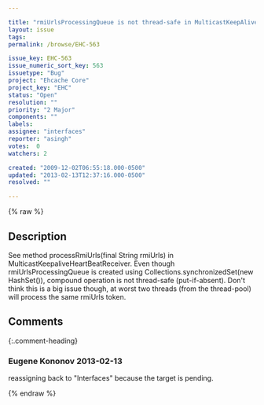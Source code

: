 ```yaml
---

title: "rmiUrlsProcessingQueue is not thread-safe in MulticastKeepAliveHeartBeatReceiver"
layout: issue
tags: 
permalink: /browse/EHC-563

issue_key: EHC-563
issue_numeric_sort_key: 563
issuetype: "Bug"
project: "Ehcache Core"
project_key: "EHC"
status: "Open"
resolution: ""
priority: "2 Major"
components: ""
labels: 
assignee: "interfaces"
reporter: "asingh"
votes:  0
watchers: 2

created: "2009-12-02T06:55:18.000-0500"
updated: "2013-02-13T12:37:16.000-0500"
resolved: ""

---
```




{% raw %}



## Description

<div markdown="1" class="description">

See method processRmiUrls(final String rmiUrls) in MulticastKeepaliveHeartBeatReceiver.
Even though rmiUrlsProcessingQueue is created using Collections.synchronizedSet(new HashSet()), compound operation is not thread-safe (put-if-absent). Don't think this is a big issue though, at worst two threads (from the thread-pool) will process the same rmiUrls token.

</div>

## Comments


{:.comment-heading}
### **Eugene Kononov** <span class="date">2013-02-13</span>

<div markdown="1" class="comment">

reassigning back to "Interfaces" because the target is pending.

</div>



{% endraw %}
